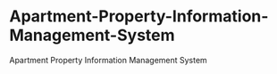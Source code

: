 # Apartment-Property-Information-Management-System
Apartment Property Information Management System
